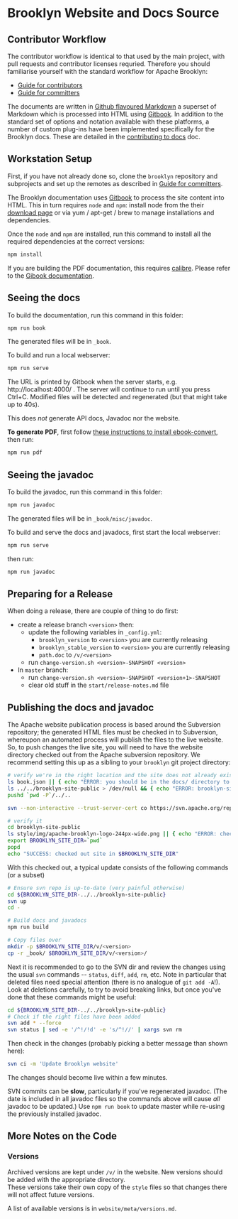 Brooklyn Website and Docs Source
================================

Contributor Workflow
--------------------

The contributor workflow is identical to that used by the main project, with
pull requests and contributor licenses requried. Therefore you should 
familiarise yourself with the standard workflow for Apache Brooklyn:

* [Guide for contributors][CONTRIB]
* [Guide for committers][COMMIT]

[CONTRIB]: https://brooklyn.apache.org/community/how-to-contribute-docs.html
[COMMIT]: https://brooklyn.apache.org/developers/committers/index.html

The documents are written in [Github flavoured Markdown](https://toolchain.gitbook.com/syntax/markdown.html) a superset of Markdown 
which is processed into HTML using [Gitbook](https://github.com/GitbookIO/gitbook). In addition to the standard set of options
and notation available with these platforms, a number of custom plug-ins have been implemented specifically
for the Brooklyn docs. These are detailed in the [contributing to docs](https://brooklyn.apache.org/contributing) doc.  

Workstation Setup
-----------------

First, if you have not already done so, clone the `brooklyn` repository and subprojects
and set up the remotes as described in [Guide for committers][COMMIT].

The Brooklyn documentation uses [Gitbook](https://github.com/GitbookIO/gitbook) to process the site content into HTML. 
This in turn requires `node` and `npm`:
install node from the their [download page](https://nodejs.org/en/) or via yum / apt-get / brew
to manage installations and dependencies.

Once the `node` and `npm` are installed, run this command to install all the required dependencies 
at the correct versions:

```bash
npm install
```
If you are building the PDF documentation, this requires [calibre](http://wkhtmltopdf.org/).
Please refer to the [Gibook documentation](https://toolchain.gitbook.com/ebook.html).

Seeing the docs
---------------------------

To build the documentation, run this command in this folder:

```bash
npm run book
```

The generated files will be in `_book`.

To build and run a local webserver:

```bash
npm run serve
```

The URL is printed by Gitbook when the server starts,
e.g. http://localhost:4000/ . The server will continue to run until you press Ctrl+C.
Modified files will be detected and regenerated (but that might take up to 40s).

This does *not* generate API docs, Javadoc nor the website.

**To generate PDF**, first follow [these instructions to install ebook-convert](https://toolchain.gitbook.com/ebook.html), then run:

```bash
npm run pdf
```

Seeing the javadoc
---------------------------

To build the javadoc, run this command in this folder:

```bash
npm run javadoc
```

The generated files will be in `_book/misc/javadoc`.

To build and serve the docs and javadocs, first start the local webserver:

```bash
npm run serve
```

then run:

```bash
npm run javadoc
```

Preparing for a Release
-----------------------

When doing a release, there are couple of thing to do first:
* create a release branch `<version>` then:
  * update the following variables in `_config.yml`:
    * `brooklyn_version` to `<version>` you are currently releasing
    * `brooklyn_stable_version` to `<version>` you are currently releasing
    * `path.doc` to `/v/<version>`
  * run `change-version.sh <version>-SNAPSHOT <version>`
* In `master` branch:
  * run `change-version.sh <version>-SNAPSHOT <version+1>-SNAPSHOT`
  * clear old stuff in the `start/release-notes.md` file
 
Publishing the docs and javadoc
--------------------------------

The Apache website publication process is based around the Subversion repository; 
the generated HTML files must be checked in to Subversion, whereupon an automated process 
will publish the files to the live website.
So, to push changes the live site, you will need to have the website directory checked out 
from the Apache subversion repository. We recommend setting this up as a sibling to your
`brooklyn` git project directory:

```bash
# verify we're in the right location and the site does not already exist
ls book.json || { echo "ERROR: you should be in the docs/ directory to run this command" ; exit 1 ; }
ls ../../brooklyn-site-public > /dev/null && { echo "ERROR: brooklyn-site-public dir already exists" ; exit 1 ; }
pushd `pwd -P`/../..

svn --non-interactive --trust-server-cert co https://svn.apache.org/repos/asf/brooklyn/site brooklyn-site-public

# verify it
cd brooklyn-site-public
ls style/img/apache-brooklyn-logo-244px-wide.png || { echo "ERROR: checkout is wrong" ; exit 1 ; }
export BROOKLYN_SITE_DIR=`pwd`
popd
echo "SUCCESS: checked out site in $BROOKLYN_SITE_DIR"
```

With this checked out, a typical update consists of the following commands (or a subset)

```bash
# Ensure svn repo is up-to-date (very painful otherwise)
cd ${BROOKLYN_SITE_DIR-../../brooklyn-site-public}
svn up
cd -

# Build docs and javadocs
npm run build

# Copy files over
mkdir -p $BROOKLYN_SITE_DIR/v/<version>
cp -r _book/ $BROOKLYN_SITE_DIR/v/<version>/

```

Next it is recommended to go to the SVN dir and 
review the changes using the usual `svn` commands -- `status`, `diff`, `add`, `rm`, etc.
Note in particular that deleted files need special attention (there is no analogue of
`git add -A`!). Look at deletions carefully, to try to avoid breaking links, but once
you've done that these commands might be useful:

```bash
cd ${BROOKLYN_SITE_DIR-../../brooklyn-site-public}
# Check if the right files have been added
svn add * --force
svn status | sed -e '/^!/!d' -e 's/^!//' | xargs svn rm
```

Then check in the changes (probably picking a better message than shown here):

```bash
svn ci -m 'Update Brooklyn website'
```

The changes should become live within a few minutes.

SVN commits can be **slow**, particularly if you've regenerated javadoc.
(The date is included in all javadoc files so the commands above will cause *all* javadoc to be updated.)
Use `npm run book` to update master while re-using the previously installed javadoc.

More Notes on the Code
----------------------

### Versions

Archived versions are kept under `/v/` in the website.  New versions should be added with the appropriate directory.  
These versions take their own copy of the `style` files so that changes there will not affect future versions.

A list of available versions is in `website/meta/versions.md`.
